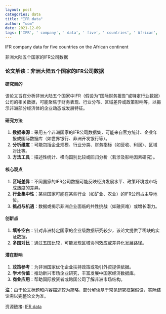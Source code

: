 ```yaml
---
layout: post
categories: data
title: "IFR data"
author: "uom"
date: 2021-12-09
tags: ['IFR', ' company', ' data', ' five', ' countries', ' African', ' continent']
---
```


IFR company data for five countries on the African continent

非洲大陆五个国家的IFR公司数据

### 论文解读：非洲大陆五个国家的IFR公司数据  

#### **研究目的**  
该论文旨在分析非洲大陆五个国家中IFR（假设为“国际财务报告”或特定行业数据）公司的相关数据，可能聚焦于财务表现、行业分布、区域差异或政策影响等，以揭示非洲部分经济体的企业动态或发展特征。  

#### **研究方法**  
1. **数据来源**：采用五个非洲国家的IFR公司数据集，可能来自官方统计、企业年报或国际数据库（如世界银行、非洲开发银行等）。  
2. **分析维度**：可能包括企业规模、行业分类、财务指标（如营收、利润）、区域对比等。  
3. **方法工具**：描述性统计、横向国别比较或回归分析（若涉及影响因素研究）。  

#### **核心观点**  
1. **区域差异**：不同国家的IFR公司数据可能反映经济发展水平、政策环境或市场成熟度的差异。  
2. **行业集中性**：某些国家可能在某些行业（如矿业、农业）的IFR公司占主导地位。  
3. **挑战与机遇**：数据或揭示非洲企业面临的共性挑战（如融资难）或增长潜力。  

#### **创新点**  
1. **填补空白**：针对非洲特定国家的企业级数据研究较少，该论文提供了稀缺的实证数据。  
2. **多国对比**：通过五国比较，可能发现区域协同效应或差异化发展路径。  

#### **潜在影响**  
1. **政策参考**：为非洲国家优化企业扶持政策或吸引外资提供依据。  
2. **学术价值**：推动新兴市场企业研究，丰富发展中国家经济数据库。  
3. **商业应用**：帮助国际投资者或跨国公司了解非洲市场结构。  

**注**：由于论文标题和内容描述较为简略，部分解读基于常见研究框架假设，实际结论需以完整论文为准。

资源链接: [IFR data](https://doi.org/10.11922/sciencedb.01369)

